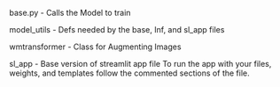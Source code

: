 base.py - Calls the Model to train

model_utils - Defs needed by the base, Inf, and sl_app files

wmtransformer - Class for Augmenting Images

sl_app - Base version of streamlit app file
    To run the app with your files, weights, and templates follow the commented sections of the file.